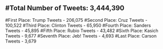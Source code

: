 #Total Number of Tweets: 3,444,390 
---
#First Place: Trump Tweets - 206,075
#Second Place: Cruz Tweets - 100,522
#Third Place: Clinton Tweets - 65,950
#Fourth Place: Sanders Tweets - 45,895
#Fifth Place: Rubio Tweets - 43,482
#Sixth Place: Kasich Tweets - 9,677
#Seventh Place: Jeb! Tweets - 4,693
#Last Place: Carson Tweets - 3,679
